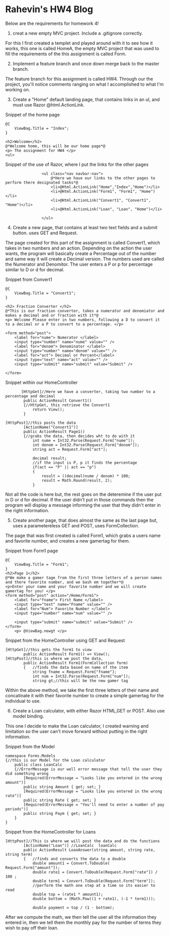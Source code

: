 # Rahevin's HW4 Blog

Below are the requirements for homework 4!

1) creat a new empty MVC project. Include a .gitignore correctly.

For this I first created a templet and played around with it to see how it works,
this one is called HomeA, the empty MVC project that was used to fill the requirements
of the this assignment is called Form.

2) Implement a feature branch and once down merge back to the master branch.

The feature branch for this assignment is called HW4. Through our the project, you'll notice comments ranging on what I accomplished to what I'm working on.

3) Create a "Home" default landing page, that contains links in an ul, and must use Razor @html.ActionLink. 

Snippet of the home page
```
@{
    ViewBag.Title = "Index";
}

<h2>Welcome</h2>
@*Welcome home, this will be our home page*@
<p> The assignment for HW4 </p>
<ul>
```

Snippet of the use of Razor, where I put the links for the other pages
```
                <ul class="nav navbar-nav">
                    @*Here we have our links to the other pages to perform there designated tasks*@
                    <li>@Html.ActionLink("Home","Index","Home")</li>
                    <li>@Html.ActionLink("Form1", "Form1", "Home")</li>
                    <li>@Html.ActionLink("Convert1", "Convert1", "Home")</li>
                    <li>@Html.ActionLink("Loan", "Loan", "Home")</li>
                    
                </ul>
```

4) Create a new page, that contains at least two text fields and a submit button. uses GET and Request. 

The page created for this part of the assignment is called Convert1, which takes in two numbers and an action. Depending on the action the user wants, the program will basically create a Percentage out of the number and same way it will create a Decimal version. The numbers used are called the Numerator and Denomitor. The user enters a P or p for percentage similar to D or d for decimal. 

Snippet from Convert1
```
@{
    ViewBag.Title = "Convert1";
}

<h2> Fraction Converter </h2>
@*This is our fraction converter, takes a numerator and denomiator and 
makes a decimal and or fraction with it*@
<p> Welcome Please enter in two numbers, following a D to convert it to a decimal or a P to convert to a percentage. </p>

<form method="post">
    <label for="nume"> Numerator </label>
    <input type="number" name="nume" value="" />
    <label for="denom"> Denominator </label>
    <input type="number" name="denom" value="" />
    <label for="act"> Decimal or Percent</label>
    <input type="text" name="act" value="" />
    <input type="submit" name="submit" value="Submit" />

</form>
```

Snippet within our HomeController
```
       [HttpGet]//Here we have a converter, taking two number to a percentage and decimal
        public ActionResult Convert1()
        {//HttpGet, this retrieve the Convert1
            return View();
        }

[HttpPost]//this posts the data
        [ActionName("Convert1")]
        public ActionResult Page1()
        {//grabs the data, then decides wht to do with it
            int nume = Int32.Parse(Request.Form["nume"]);
            int denom = Int32.Parse(Request.Form["denom"]);
            string act = Request.Form["act"];

            decimal result;
            //if the input is P, p it finds the percentage
            if(act == "P" || act == "p")
            {
                result = ((decimal)nume / denom) * 100;
                result = Math.Round(result, 2);
            }
```
Not all the code is here but, the rest goes on the deteremine if the user put in D or d for decimal. If the user didn't put in those commands then the program will display a message informing the user that they didn't enter in the right information.

5) Create another page, that does almost the same as the last page but, uses a parametereless GET and POST, uses FormCollection.

The page that was first created is called Form1, which grabs a users name and favorite number, and creates a new gamertag for them.

Snippet from Form1 page
```
@{
    ViewBag.Title = "Form1";
}
<h2>Page 1</h2>
@*We make a gamer tage from the first three letters of a person names
and there favorite number, and we bash em together*@
<p>Enter your name and your favorite number and we will create gamertag for you! </p>
<form method="post" action="/Home/Form1">
    <label for="fname"> First Name </label>
    <input type="text" name="Fname" value="" />
    <label for="Num"> Favorite Number </label>
    <input type="number" name="num" value="" />

    <input type="submit" name="submit" value="Submit" />
</form>
    <p> @ViewBag.newgt </p>
```
Snippet from the HomeController using GET and Request
```
[HttpGet]//this gets the form1 to view
        public ActionResult Form1() => View();
[HttpPost]//this is where we post the data,   
        public ActionResult Form1(FormCollection form)
        {   //finds the data based on name of the item
            string fname = Request.Form["fname"];
            int num = Int32.Parse(Request.Form["num"]);
            string gt;//this will be the new gamer tag
```
Within the above method, we take the first three letters of their name and concatinate it with their favorite number to create a simple gamertag for the individual to use.

6) Create a Loan calculator, with either Razor HTML,GET or POST. Also use model binding.

This one I decide to make the Loan calculator, I created warning and limitation so the user can't move forward without putting in the right information.

Snippet from the Model
```
namespace Forms.Models
{//this is our Model for the Loan calculator
    public class LoanCalc
    {//ErrorMessage is our well error message that tell the user they did something wrong
        [Required(ErrorMessage = "Looks like you entered in the wrong amount")]
        public string Amount { get; set; }
        [Required(ErrorMessage = "Looks like you entered in the wrong rate")]
        public string Rate { get; set; }
        [Required(ErrorMessage = "You'll need to enter a number of pay periods")]
        public string Paym { get; set; }
    }
}
```
Snippet from the HomeController for Loans
```
[HttpPost]//This is where we will post the data and do the functions
        [ActionName("Loan")] //LoanCalc  loanCalc
        public ActionResult LoanAnswer(string amount, string rate, string term)
        {   //finds and converts the data to a double
            double amount1 = Convert.ToDouble( Request.Form["amount"]);
            double rate1 = Convert.ToDouble(Request.Form["rate"]) / 100 ;
            double term1 = Convert.ToDouble(Request.Form["term"]);
            //perform the math one step at a time so its easier to read
            double top = (rate1 * amount1);
            double bottom = (Math.Pow((1 + rate1), (-1 * term1)));

            double payment = top / (1 - bottom);
```
After we compute the math, we then tell the user all the information they entered in, then we tell them the monthly pay for the number of terms they wish to pay off their loan. 